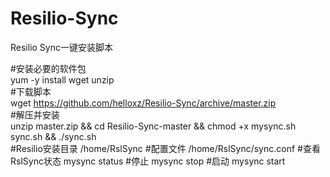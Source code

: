 # Resilio-Sync
Resilio Sync一键安装脚本


#安装必要的软件包  
yum -y install wget unzip  
#下载脚本  
wget https://github.com/helloxz/Resilio-Sync/archive/master.zip </br>
#解压并安装</br>
unzip master.zip && cd Resilio-Sync-master && chmod +x mysync.sh sync.sh && ./sync.sh</br>
#Resilio安装目录
/home/RslSync
#配置文件
/home/RslSync/sync.conf
#查看RslSync状态
mysync status
#停止
mysync stop
#启动
mysync start
